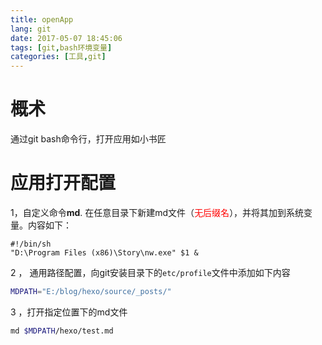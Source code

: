 ```yaml
---
title: openApp
lang: git
date: 2017-05-07 18:45:06
tags: [git,bash环境变量]
categories: [工具,git]
---
```

# 概术
通过git bash命令行，打开应用如小书匠
<!--more-->
# 应用打开配置
1，自定义命令**md**.  在任意目录下新建md文件（<span style="color:red">无后缀名</span>），并将其加到系统变量。内容如下：
```bash?linenums
#!/bin/sh
"D:\Program Files (x86)\Story\nw.exe" $1 &
```

2 ， 通用路径配置，向git安装目录下的`etc/profile`文件中添加如下内容
```bash
MDPATH="E:/blog/hexo/source/_posts/"
```
3 ，打开指定位置下的md文件
```bash
md $MDPATH/hexo/test.md
```




